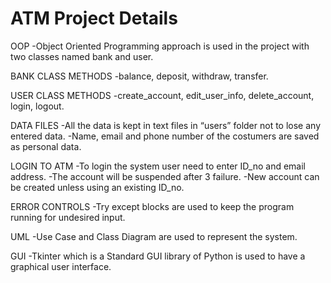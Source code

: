  ATM Project Details
=================================================================================================
OOP
	-Object Oriented Programming approach is used in the project with two classes named bank and user.

BANK CLASS METHODS
	-balance, deposit, withdraw, transfer.

USER CLASS METHODS
	-create_account, edit_user_info, delete_account, login, logout.

DATA FILES
	-All the data is kept in text files in “users” folder not to lose any entered data.
	-Name, email and phone number of the costumers are saved as personal data.

LOGIN TO ATM
	-To login the system user need to enter ID_no and email address.
	-The account will be suspended after 3 failure.
	-New account can be created unless using an existing ID_no.

ERROR CONTROLS
	-Try except blocks are used to keep the program running for undesired input.

UML
	-Use Case and Class Diagram are used to represent the system.

GUI
	-Tkinter which is a Standard GUI library of Python is used to have a graphical user interface.
